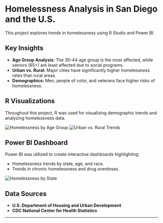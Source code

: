 # Homelessness Analysis in San Diego and the U.S.

This project explores trends in homelessness using R Studio and Power BI.

## Key Insights
- **Age Group Analysis:** The 35–44 age group is the most affected, while seniors (65+) are least affected due to social programs.
- **Urban vs. Rural:** Major cities have significantly higher homelessness rates than rural areas.
- **Demographics:** Men, people of color, and veterans face higher risks of homelessness.

## R Visualizations
Throughout this project, R was used for visualizing demographic trends and analyzing homelessness data.

![Homelessness by Age Group]()
![Urban vs. Rural Trends](Urban_vs_Rural.png)

## Power BI Dashboard
Power BI was utilized to create interactive dashboards highlighting:
- Homelessness trends by state, age, and race.
- Trends in chronic homelessness and drug overdoses.

![Homelessness by State](Homelessness_by_State.png)

## Data Sources
- **U.S. Department of Housing and Urban Development**
- **CDC National Center for Health Statistics**

---

